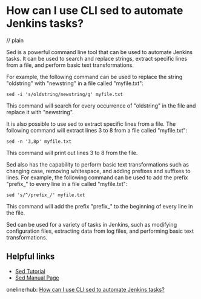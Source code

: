 # How can I use CLI sed to automate Jenkins tasks?
// plain

Sed is a powerful command line tool that can be used to automate Jenkins tasks. It can be used to search and replace strings, extract specific lines from a file, and perform basic text transformations.

For example, the following command can be used to replace the string "oldstring" with "newstring" in a file called "myfile.txt":

```
sed -i 's/oldstring/newstring/g' myfile.txt
```

This command will search for every occurrence of "oldstring" in the file and replace it with "newstring".

It is also possible to use sed to extract specific lines from a file. The following command will extract lines 3 to 8 from a file called "myfile.txt":

```
sed -n '3,8p' myfile.txt
```

This command will print out lines 3 to 8 from the file.

Sed also has the capability to perform basic text transformations such as changing case, removing whitespace, and adding prefixes and suffixes to lines. For example, the following command can be used to add the prefix "prefix_" to every line in a file called "myfile.txt":

```
sed 's/^/prefix_/' myfile.txt
```

This command will add the prefix "prefix_" to the beginning of every line in the file.

Sed can be used for a variety of tasks in Jenkins, such as modifying configuration files, extracting data from log files, and performing basic text transformations.

## Helpful links
- [Sed Tutorial](https://www.grymoire.com/Unix/Sed.html)
- [Sed Manual Page](https://www.gnu.org/software/sed/manual/sed.html)

onelinerhub: [How can I use CLI sed to automate Jenkins tasks?](https://onelinerhub.com/cli-sed/how-can-i-use-cli-sed-to-automate-jenkins-tasks)